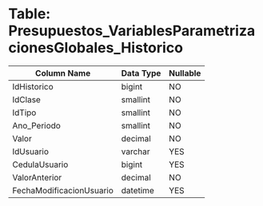 # Table: Presupuestos_VariablesParametrizacionesGlobales_Historico

| Column Name | Data Type | Nullable |
|-------------|-----------|----------|
| IdHistorico | bigint | NO |
| IdClase | smallint | NO |
| IdTipo | smallint | NO |
| Ano_Periodo | smallint | NO |
| Valor | decimal | NO |
| IdUsuario | varchar | YES |
| CedulaUsuario | bigint | YES |
| ValorAnterior | decimal | NO |
| FechaModificacionUsuario | datetime | YES |
